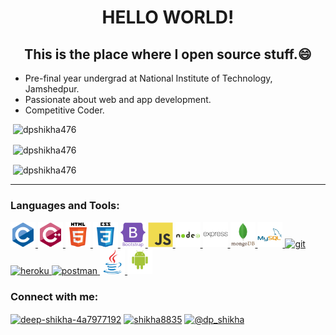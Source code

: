 
<!-- ![WhatsApp Image 2020-12-28 at 5 08 02 PM](https://user-images.githubusercontent.com/71020381/103212076-e9383e80-492f-11eb-8297-9f9ec0143c80.jpeg) -->
<h1 align="center">HELLO WORLD!</h1>

<h2 align="center">This is the place where I open source stuff.😄</h2>

-   Pre-final year undergrad at National Institute of Technology, Jamshedpur.
-   Passionate about web and app development.
-   Competitive Coder.

<p align="left"> &nbsp;<img src="https://komarev.com/ghpvc/?username=dpshikha476" alt="dpshikha476" /> </p>

<p>&nbsp;<img align="center" src="https://github-readme-stats.vercel.app/api?username=dpshikha476&show_icons=true&layout=compact&title_color=fff&icon_color=ffff66&text_color=cceeff&bg_color=000" alt="dpshikha476" /> </p>
<p>&nbsp;<img align="center" src="https://github-readme-stats.vercel.app/api/top-langs?username=dpshikha476&show_icons=true&locale=en&layout=compact&title_color=fff&icon_color=ffff66&text_color=cceeff&bg_color=000" alt="dpshikha476" /></p>

<hr>

<h3 align="left">Languages and Tools:</h3>
<p align="left">
    <a href="https://www.cprogramming.com/" target="_blank"> <img src="https://raw.githubusercontent.com/devicons/devicon/master/icons/c/c-original.svg" alt="c" width="40" height="40" /> </a>
    <a href="https://www.w3schools.com/cpp/" target="_blank"> <img src="https://raw.githubusercontent.com/devicons/devicon/master/icons/cplusplus/cplusplus-original.svg" alt="cplusplus" width="40" height="40" /> </a>
   <a href="https://www.w3.org/html/" target="_blank"> <img src="https://raw.githubusercontent.com/devicons/devicon/master/icons/html5/html5-original-wordmark.svg" alt="html5" width="40" height="40" /> </a>
  <a href="https://www.w3schools.com/css/" target="_blank"> <img src="https://raw.githubusercontent.com/devicons/devicon/master/icons/css3/css3-original-wordmark.svg" alt="css3" width="40" height="40"/> </a>
  <a href="https://getbootstrap.com" target="_blank"> <img src="https://raw.githubusercontent.com/devicons/devicon/master/icons/bootstrap/bootstrap-plain-wordmark.svg" alt="bootstrap" width="40" height="40" /> </a>
  <a href="https://developer.mozilla.org/en-US/docs/Web/JavaScript" target="_blank">
        <img src="https://raw.githubusercontent.com/devicons/devicon/master/icons/javascript/javascript-original.svg" alt="javascript" width="40" height="40" />
    </a>
  <a href="https://nodejs.org" target="_blank"> <img src="https://raw.githubusercontent.com/devicons/devicon/master/icons/nodejs/nodejs-original-wordmark.svg" alt="nodejs" width="40" height="40" /> </a>
  <a href="https://expressjs.com" target="_blank"> <img src="https://raw.githubusercontent.com/devicons/devicon/master/icons/express/express-original-wordmark.svg" alt="express" width="40" height="40" /> </a>
  <a href="https://www.mongodb.com/" target="_blank"> <img src="https://raw.githubusercontent.com/devicons/devicon/master/icons/mongodb/mongodb-original-wordmark.svg" alt="mongodb" width="40" height="40" /> </a>
  <a href="https://www.mysql.com/" target="_blank"> <img src="https://raw.githubusercontent.com/devicons/devicon/master/icons/mysql/mysql-original-wordmark.svg" alt="mysql" width="40" height="40" /> </a>
  <a href="https://git-scm.com/" target="_blank"> <img src="https://www.vectorlogo.zone/logos/git-scm/git-scm-icon.svg" alt="git" width="40" height="40" /> </a>
   <a href="https://heroku.com" target="_blank"> <img src="https://www.vectorlogo.zone/logos/heroku/heroku-icon.svg" alt="heroku" width="40" height="40" /> </a>
  <a href="https://postman.com" target="_blank"> <img src="https://www.vectorlogo.zone/logos/getpostman/getpostman-icon.svg" alt="postman" width="40" height="40" /> </a>
  <a href="https://www.java.com" target="_blank"> <img src="https://raw.githubusercontent.com/devicons/devicon/master/icons/java/java-original.svg" alt="java" width="40" height="40" /> </a>
   <a href="https://developer.android.com" target="_blank"> <img src="https://raw.githubusercontent.com/devicons/devicon/master/icons/android/android-original-wordmark.svg" alt="android" width="40" height="40" /> </a>   
</p>

<h3 align="left">Connect with me:</h3>
<p align="left">
<a href="https://www.linkedin.com/in/deep-shikha-4a7977192/" target="_blank"><img align="center" src="https://raw.githubusercontent.com/rahuldkjain/github-profile-readme-generator/master/src/images/icons/Social/linked-in-alt.svg" alt="deep-shikha-4a7977192" height="30" width="40" /></a> <a href="https://www.hackerrank.com/shikha8835" target="_blank"><img align="center" src="https://raw.githubusercontent.com/rahuldkjain/github-profile-readme-generator/master/src/images/icons/Social/hackerrank.svg" alt="shikha8835" height="30" width="40" /></a> <a href="https://www.hackerearth.com/@dp_shikha" target="_blank"><img align="center" src="https://raw.githubusercontent.com/rahuldkjain/github-profile-readme-generator/master/src/images/icons/Social/hackerearth.svg" alt="@dp_shikha" height="30" width="40" /></a>
</p>


